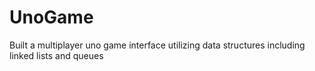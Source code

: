 # UnoGame
Built a multiplayer uno game interface utilizing data structures including linked lists and queues
